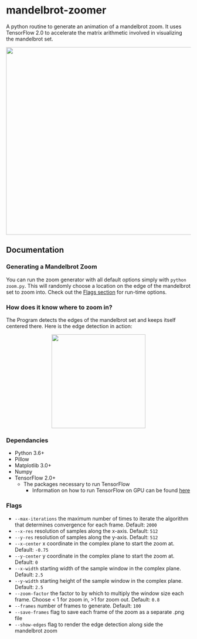 # mandelbrot-zoomer
A python routine to generate an animation of a mandelbrot zoom. It uses TensorFlow 2.0 to accelerate the matrix arithmetic involved in visualizing the mandelbrot set.
<p align = 'center'>
<img src = 'examples/movie.gif' height = '512px'>
</p>

## Documentation
### Generating a Mandelbrot Zoom
You can run the zoom generator with all default options simply with `python zoom.py`. This will randomly choose a location on the edge of the mandelbrot set to zoom into. Check out the [Flags section](#flags) for run-time options.

### How does it know where to zoom in?
The Program detects the edges of the mandelbrot set and keeps itself centered there. 
Here is the edge detection in action:
<p align = 'center'>
<img src = 'examples/edges.gif' height = '256px'>
</p>

### Dependancies
- Python 3.6+
- Pillow
- Matplotlib 3.0+
- Numpy
- TensorFlow 2.0+
  - The packages necessary to run TensorFlow
     - Information on how to run TensorFlow on GPU can be found [here](https://www.tensorflow.org/install/)

### Flags
- `--max-iterations` the maximum number of times to iterate the algorithm that determines convergence for each frame. Default: `2000`
- `--x-res` resolution of samples along the x-axis. Default: `512`
- `--y-res` resolution of samples along the y-axis. Default: `512`
- `--x-center` x coordinate in the complex plane to start the zoom at. Default: `-0.75`
- `--y-center` y coordinate in the complex plane to start the zoom at. Default: `0`
- `--x-width` starting width of the sample window in the complex plane. Default: `2.5`
- `--y-width` starting height of the sample window in the complex plane. Default: `2.5`
- `--zoom-factor` the factor to by which to multiply the window size each frame. Choose < 1 for zoom in, >1 for zoom out. Default: `0.8`
- `--frames` number of frames to generate. Default: `100`
- `--save-frames` flag to save each frame of the zoom as a separate .png file
- `--show-edges` flag to render the edge detection along side the mandelbrot zoom

